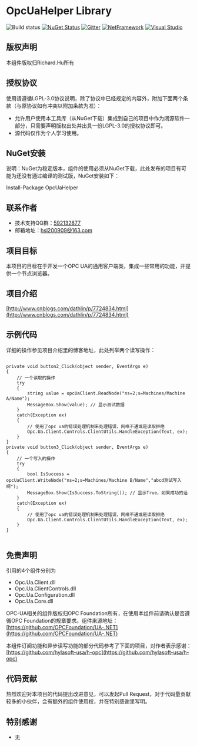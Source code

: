 # OpcUaHelper Library
![Build status](https://ci.appveyor.com/api/projects/status/oajkgccisoe98gip?svg=true) [![NuGet Status](https://img.shields.io/nuget/v/OpcUaHelper.svg)](https://www.nuget.org/packages/OpcUaHelper/) [![Gitter](https://badges.gitter.im/Join%20Chat.svg)](http://shang.qq.com/wpa/qunwpa?idkey=2278cb9c2e0c04fc305c43e41acff940499a34007dfca9e83a7291e726f9c4e8) [![NetFramework](https://img.shields.io/badge/Language-C%23%207.0-orange.svg)](https://blogs.msdn.microsoft.com/dotnet/2016/08/24/whats-new-in-csharp-7-0/) [![Visual Studio](https://img.shields.io/badge/Visual%20Studio-2017-red.svg)](https://www.visualstudio.com/zh-hans/)

## 版权声明
本组件版权归Richard.Hu所有
## 授权协议
使用请遵循LGPL-3.0协议说明，除了协议中已经规定的内容外，附加下面两个条款（与原协议如有冲突以附加条款为准）：

* 允许用户使用本工具库（从NuGet下载）集成到自己的项目中作为闭源软件一部分，只需要声明版权出处并出具一份LGPL-3.0的授权协议即可。
* 源代码仅作为个人学习使用。

## NuGet安装
说明：NuGet为稳定版本，组件的使用必须从NuGet下载，此处发布的项目有可能为还没有通过编译的测试版，NuGet安装如下：

Install-Package OpcUaHelper

## 联系作者
* 技术支持QQ群：[592132877](http://shang.qq.com/wpa/qunwpa?idkey=2278cb9c2e0c04fc305c43e41acff940499a34007dfca9e83a7291e726f9c4e8)
* 邮箱地址：hsl200909@163.com

## 项目目标
本项目的目标在于开发一个OPC UA的通用客户端类，集成一些常用的功能，并提供一个节点浏览器。

## 项目介绍
[http://www.cnblogs.com/dathlin/p/7724834.html](http://www.cnblogs.com/dathlin/p/7724834.html)

## 示例代码
详细的操作参见项目介绍里的博客地址，此处列举两个读写操作：
<pre>
<code>
private void button2_Click(object sender, EventArgs e)
{
    // 一个读取的操作
    try
    {
        string value = opcUaClient.ReadNode<string>("ns=2;s=Machines/Machine A/Name");
        MessageBox.Show(value); // 显示测试数据
    }
    catch(Exception ex)
    {
        // 使用了opc ua的错误处理机制来处理错误，网络不通或是读取拒绝
        Opc.Ua.Client.Controls.ClientUtils.HandleException(Text, ex);
    }
}
private void button3_Click(object sender, EventArgs e)
{
    // 一个写入的操作
    try
    {
        bool IsSuccess = opcUaClient.WriteNode("ns=2;s=Machines/Machine B/Name","abcd测试写入啊");
        MessageBox.Show(IsSuccess.ToString()); // 显示True，如果成功的话
    }
    catch(Exception ex)
    {
        // 使用了opc ua的错误处理机制来处理错误，网络不通或是读取拒绝
        Opc.Ua.Client.Controls.ClientUtils.HandleException(Text, ex);
    }
}
</code>
</pre>

## 免责声明
引用的4个组件分别为

* Opc.Ua.Client.dll
* Opc.Ua.ClientControls.dll
* Opc.Ua.Configuration.dll
* Opc.Ua.Core.dll

OPC-UA相关的组件版权归OPC Foundation所有，在使用本组件前请确认是否遵循OPC Foundation的规章要求。组件来源地址：[https://github.com/OPCFoundation/UA-.NET](https://github.com/OPCFoundation/UA-.NET)

本组件订阅功能和异步读写功能的部分代码参考了下面的项目，对作者表示感谢：
[https://github.com/hylasoft-usa/h-opc](https://github.com/hylasoft-usa/h-opc)

## 代码贡献
热烈欢迎对本项目的代码提出改进意见，可以发起Pull Request，对于代码量贡献较多的小伙伴，会有额外的组件使用权，并在特别感谢里写明。

## 特别感谢
* 无
